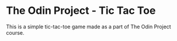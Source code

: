 # The Odin Project - Tic Tac Toe

This is a simple tic-tac-toe game made as a part of The Odin Project course.
